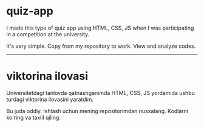 # quiz-app
I made this type of quiz app using HTML, CSS, JS when I was participating in a competition at the university.


It's very simple.
Copy from my repository to work. View and analyze codes.

______________________________________________________________________
# viktorina ilovasi
Universitetdagi tanlovda qatnashganimda HTML, CSS, JS yordamida ushbu turdagi viktorina ilovasini yaratdim.


Bu juda oddiy.
Ishlash uchun mening repositorimdan nusxalang. Kodlarni ko'ring va taxlil qiling.
